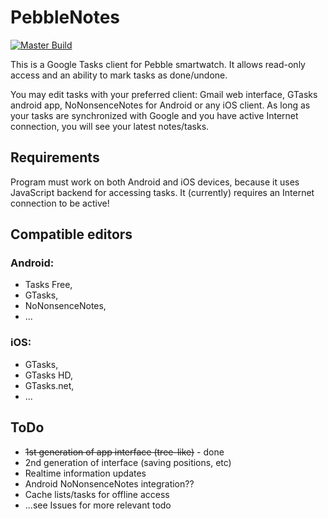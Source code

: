 # PebbleNotes
[![Master Build](https://github.com/ngencokamin/PebbleNotes/actions/workflows/main.yaml/badge.svg?branch=master)](https://github.com/ngencokamin/PebbleNotes/actions/workflows/main.yaml?query=branch%3Amaster)

This is a Google Tasks client for Pebble smartwatch.
It allows read-only access and an ability to mark tasks as done/undone.

You may edit tasks with your preferred client: Gmail web interface,
GTasks android app, NoNonsenceNotes for Android or any iOS client.
As long as your tasks are synchronized with Google and you have
active Internet connection, you will see your latest notes/tasks.

## Requirements
Program must work on both Android and iOS devices, because it uses
JavaScript backend for accessing tasks.
It (currently) requires an Internet connection to be active!

## Compatible editors
### Android:
 - Tasks Free,
 - GTasks,
 - NoNonsenceNotes,
 - ...
### iOS:
 - GTasks,
 - GTasks HD,
 - GTasks.net,
 - ...

## ToDo
- ~~1st generation of app interface (tree-like)~~ - done
- 2nd generation of interface (saving positions, etc)
- Realtime information updates
- Android NoNonsenceNotes integration??
- Cache lists/tasks for offline access
- ...see Issues for more relevant todo
